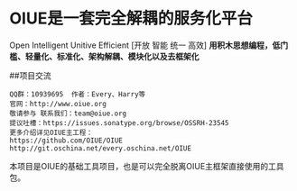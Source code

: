 OIUE是一套完全解耦的服务化平台
=======
Open Intelligent Unitive Efficient [开放 智能 统一 高效]
**用积木思想编程，低门槛、轻量化、标准化、架构解耦、模块化以及去框架化**

##项目交流

```
QQ群：10939695  作者：Every、Harry等
官网：http://www.oiue.org
敬请参与 联系我们：team@oiue.org
提议吐槽：https://issues.sonatype.org/browse/OSSRH-23545
更多介绍详见OIUE主工程：
https://github.com/OIUE/OIUE
http://git.oschina.net/every.oschina.net/OIUE
```

本项目是OIUE的基础工具项目，也是可以完全脱离OIUE主框架直接使用的工具包。


